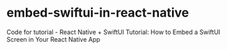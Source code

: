 # embed-swiftui-in-react-native
Code for tutorial - React Native + SwiftUI Tutorial: How to Embed a SwiftUI Screen in Your React Native App
